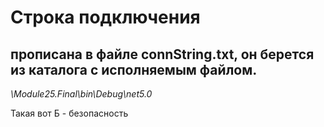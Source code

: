 # Строка подключения 
## прописана в файле connString.txt, он берется из каталога с исполняемым файлом.
*\Module25.Final\bin\Debug\net5.0*

Такая вот Б - безопасность
